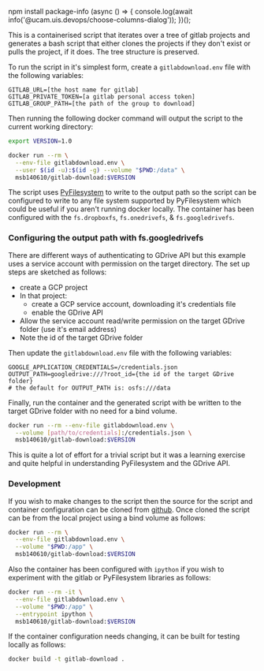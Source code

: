 npm install package-info
(async () => {
    console.log(await info('@ucam.uis.devops/choose-columns-dialog'));
})();

This is a containerised script that iterates over a tree of gitlab projects and generates a bash 
script that either clones the projects if they don't exist or pulls the project, if it does. The
tree structure is preserved.

To run the script in it's simplest form, create a `gitlabdownload.env` file with the following
variables:

```
GITLAB_URL=[the host name for gitlab]
GITLAB_PRIVATE_TOKEN=[a gitlab personal access token]
GITLAB_GROUP_PATH=[the path of the group to download]
```

Then running the following docker command will output the script to the current working directory:

```bash
export VERSION=1.0

docker run --rm \
  --env-file gitlabdownload.env \
  --user $(id -u):$(id -g) --volume "$PWD:/data" \
  msb140610/gitlab-download:$VERSION
```

The script uses [PyFilesystem](https://github.com/pyfilesystem/pyfilesystem2) to write to the
output path so the script can be configured to write to any file system supported by PyFilesystem
which could be useful if you aren't running docker locally. The container has been configured with
the `fs.dropboxfs`, `fs.onedrivefs`, & `fs.googledrivefs`.

### Configuring the output path with fs.googledrivefs

There are different ways of authenticating to GDrive API but this example uses a service account
with permission on the target directory. The set up steps are sketched as follows:

 - create a GCP project
 - In that project:
   - create a GCP service account, downloading it's credentials file
   - enable the GDrive API
 - Allow the service account read/write permission on the target GDrive folder 
   (use it's email address)
 - Note the id of the target GDrive folder 

Then update the `gitlabdownload.env` file with the following variables:

```
GOOGLE_APPLICATION_CREDENTIALS=/credentials.json
OUTPUT_PATH=googledrive:///?root_id={the id of the target GDrive folder}
# the default for OUTPUT_PATH is: osfs:///data
```

Finally, run the container and the generated script with be written to the target GDrive folder
with no need for a bind volume.

```bash
docker run --rm --env-file gitlabdownload.env \
  --volume [path/to/credentials]:/credentials.json \
  msb140610/gitlab-download:$VERSION
```

This is quite a lot of effort for a trivial script but it was a learning exercise and quite
helpful in understanding PyFilesystem and the GDrive API. 

### Development

If you wish to make changes to the script then the source for the script and container
configuration can be cloned from [github](https://github.com/msb/gitlab-download). Once cloned the
script can be from the local project using a bind volume as follows:

```bash
docker run --rm \
  --env-file gitlabdownload.env \
  --volume "$PWD:/app" \
  msb140610/gitlab-download:$VERSION
```
Also the container has been configured with `ipython` if you wish to experiment with the gitlab
or PyFilesystem libraries as follows:

```bash
docker run --rm -it \
  --env-file gitlabdownload.env \
  --volume "$PWD:/app" \
  --entrypoint ipython \
  msb140610/gitlab-download:$VERSION
```

If the container configuration needs changing, it can be built for testing locally as follows:

```bash
docker build -t gitlab-download .
```
